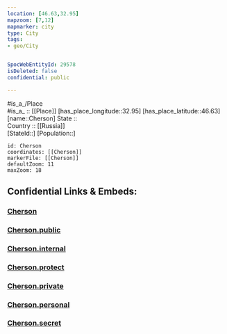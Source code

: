 ```yaml
---
location: [46.63,32.95] 
mapzoom: [7,12] 
mapmarker: city 
type: City
tags:
- geo/City


SpocWebEntityId: 29578
isDeleted: false
confidential: public

---
```

#is_a_/Place  
#is_a_ :: [[Place]] 
[has_place_longitude::32.95] 
[has_place_latitude::46.63] 
[name::Cherson] 
State ::  
Country :: [[Russia]]  
[StateId::] 
[Population::] 



```leaflet
id: Cherson
coordinates: [[Cherson]] 
markerFile: [[Cherson]] 
defaultZoom: 11 
maxZoom: 18
```


## Confidential Links & Embeds: 

### [Cherson](/_Standards/Earth/Continent/Europe/Europe~East/Ukraine/Regions~Ukraine/Kherson/City/Cherson.md) 

### [Cherson.public](/_public/Earth/Continent/Europe/Europe~East/Ukraine/Regions~Ukraine/Kherson/City/Cherson.public.md) 

### [Cherson.internal](/_internal/Earth/Continent/Europe/Europe~East/Ukraine/Regions~Ukraine/Kherson/City/Cherson.internal.md) 

### [Cherson.protect](/_protect/Earth/Continent/Europe/Europe~East/Ukraine/Regions~Ukraine/Kherson/City/Cherson.protect.md) 

### [Cherson.private](/_private/Earth/Continent/Europe/Europe~East/Ukraine/Regions~Ukraine/Kherson/City/Cherson.private.md) 

### [Cherson.personal](/_personal/Earth/Continent/Europe/Europe~East/Ukraine/Regions~Ukraine/Kherson/City/Cherson.personal.md) 

### [Cherson.secret](/_secret/Earth/Continent/Europe/Europe~East/Ukraine/Regions~Ukraine/Kherson/City/Cherson.secret.md)

